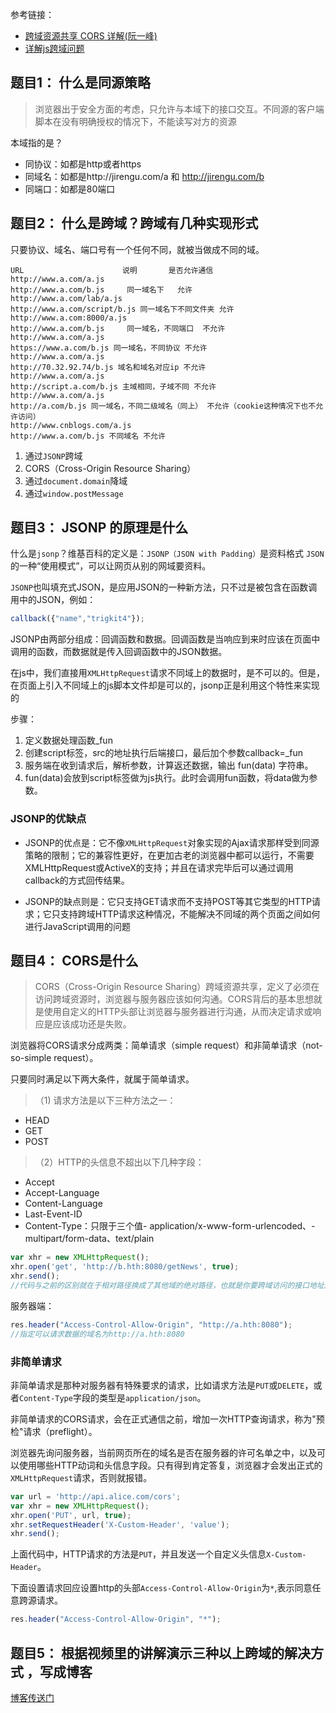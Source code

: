 
参考链接：
- [跨域资源共享 CORS 详解(阮一峰)](http://www.ruanyifeng.com/blog/2016/04/cors.html)
- [详解js跨域问题](https://segmentfault.com/a/1190000000718840#articleHeader4)
## 题目1： 什么是同源策略
> 浏览器出于安全方面的考虑，只允许与本域下的接口交互。不同源的客户端脚本在没有明确授权的情况下，不能读写对方的资源

本域指的是？

- 同协议：如都是http或者https
- 同域名：如都是http://jirengu.com/a 和 http://jirengu.com/b
- 同端口：如都是80端口

## 题目2： 什么是跨域？跨域有几种实现形式

只要协议、域名、端口号有一个任何不同，就被当做成不同的域。

```
URL                      说明       是否允许通信
http://www.a.com/a.js
http://www.a.com/b.js     同一域名下   允许
http://www.a.com/lab/a.js
http://www.a.com/script/b.js 同一域名下不同文件夹 允许
http://www.a.com:8000/a.js
http://www.a.com/b.js     同一域名，不同端口  不允许
http://www.a.com/a.js
https://www.a.com/b.js 同一域名，不同协议 不允许
http://www.a.com/a.js
http://70.32.92.74/b.js 域名和域名对应ip 不允许
http://www.a.com/a.js
http://script.a.com/b.js 主域相同，子域不同 不允许
http://www.a.com/a.js
http://a.com/b.js 同一域名，不同二级域名（同上） 不允许（cookie这种情况下也不允许访问）
http://www.cnblogs.com/a.js
http://www.a.com/b.js 不同域名 不允许
```

1. 通过`JSONP`跨域
2. CORS（Cross-Origin Resource Sharing）
3. 通过`document.domain`降域
4. 通过`window.postMessage`

## 题目3： JSONP 的原理是什么

什么是`jsonp`？维基百科的定义是：`JSONP（JSON with Padding）`是资料格式 `JSON` 的一种“使用模式”，可以让网页从别的网域要资料。

`JSONP`也叫填充式JSON，是应用JSON的一种新方法，只不过是被包含在函数调用中的JSON，例如：
```js
callback({"name","trigkit4"});
```
JSONP由两部分组成：回调函数和数据。回调函数是当响应到来时应该在页面中调用的函数，而数据就是传入回调函数中的JSON数据。

在js中，我们直接用`XMLHttpRequest`请求不同域上的数据时，是不可以的。但是，在页面上引入不同域上的js脚本文件却是可以的，jsonp正是利用这个特性来实现的

步骤：
1. 定义数据处理函数_fun
2. 创建script标签，src的地址执行后端接口，最后加个参数callback=_fun
3. 服务端在收到请求后，解析参数，计算返还数据，输出 fun(data) 字符串。
4. fun(data)会放到script标签做为js执行。此时会调用fun函数，将data做为参数。

### JSONP的优缺点

- JSONP的优点是：它不像`XMLHttpRequest`对象实现的Ajax请求那样受到同源策略的限制；它的兼容性更好，在更加古老的浏览器中都可以运行，不需要XMLHttpRequest或ActiveX的支持；并且在请求完毕后可以通过调用callback的方式回传结果。

- JSONP的缺点则是：它只支持GET请求而不支持POST等其它类型的HTTP请求；它只支持跨域HTTP请求这种情况，不能解决不同域的两个页面之间如何进行JavaScript调用的问题

## 题目4： CORS是什么

> CORS（Cross-Origin Resource Sharing）跨域资源共享，定义了必须在访问跨域资源时，浏览器与服务器应该如何沟通。CORS背后的基本思想就是使用自定义的HTTP头部让浏览器与服务器进行沟通，从而决定请求或响应是应该成功还是失败。

浏览器将CORS请求分成两类：简单请求（simple request）和非简单请求（not-so-simple request）。

只要同时满足以下两大条件，就属于简单请求。

> （1) 请求方法是以下三种方法之一：
- HEAD
- GET
- POST

> （2）HTTP的头信息不超出以下几种字段：
- Accept
- Accept-Language
- Content-Language
- Last-Event-ID
- Content-Type：只限于三个值- application/x-www-form-urlencoded、- multipart/form-data、text/plain

```js
var xhr = new XMLHttpRequest();
xhr.open('get', 'http://b.hth:8080/getNews', true);
xhr.send();
//代码与之前的区别就在于相对路径换成了其他域的绝对路径，也就是你要跨域访问的接口地址。
```

服务器端：
```js
res.header("Access-Control-Allow-Origin", "http://a.hth:8080"); 
//指定可以请求数据的域名为http://a.hth:8080
```

### 非简单请求

非简单请求是那种对服务器有特殊要求的请求，比如请求方法是`PUT`或`DELETE`，或者`Content-Type`字段的类型是`application/json`。

非简单请求的CORS请求，会在正式通信之前，增加一次HTTP查询请求，称为"预检"请求（preflight）。

浏览器先询问服务器，当前网页所在的域名是否在服务器的许可名单之中，以及可以使用哪些HTTP动词和头信息字段。只有得到肯定答复，浏览器才会发出正式的`XMLHttpRequest`请求，否则就报错。

```js
var url = 'http://api.alice.com/cors';
var xhr = new XMLHttpRequest();
xhr.open('PUT', url, true);
xhr.setRequestHeader('X-Custom-Header', 'value');
xhr.send();
```
上面代码中，HTTP请求的方法是`PUT`，并且发送一个自定义头信息`X-Custom-Header`。

下面设置请求回应设置http的头部`Access-Control-Allow-Origin`为`*`,表示同意任意跨源请求。
```js
res.header("Access-Control-Allow-Origin", "*"); 
```

## 题目5： 根据视频里的讲解演示三种以上跨域的解决方式 ，写成博客

[博客传送门](https://github.com/hu970804/Learn-notes/issues/7)